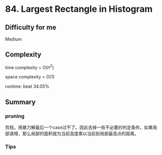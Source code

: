 # 84. Largest Rectangle in Histogram
## Difficulty for me

Medium

## Complexity
time complexity = O($n^2$)

space complexity = O(1)

runtime: beat 34.05%

## Summary
### pruning

剪枝。用暴力解最后一个case过不了。因此去掉一些不必要的判定条件。如果局部递增，那么局部的面积就为当前高度乘以当前到局部最高点的距离。

### Tips

